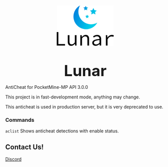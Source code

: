 <br>
<p align="center"><img src="icon.svg" height="128"/></p>
<br>
<p align="center"><font size="+8"><strong>Lunar</strong></font></p>

AntiCheat for PocketMine-MP API 3.0.0

This project is in fast-development mode, anything may change.

This anticheat is used in production server, but it is very deprecated to use.

### Commands

`aclist` Shows anticheat detections with enable status.

## Contact Us!

[Discord](https://discord.gg/g9a8TrZu34)
